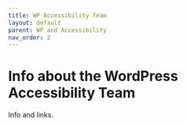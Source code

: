 ```yaml
---
title: WP Accessibility Team
layout: default
parent: WP and Accessibility
nav_order: 2
---
```


# Info about the WordPress Accessibility Team


Info and links.
